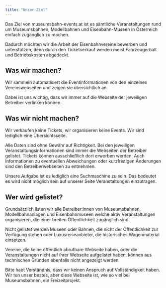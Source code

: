 ```yaml
---
title: "Unser Ziel"
---
```


Das Ziel von museumsbahn-events.at ist es sämtliche Veranstaltungen rund um Museumsbahnen, Modellbahnen und
Eisenbahn-Museen in Österreich einfach zugänglich zu machen.

Dadurch möchten wir die Arbeit der Eisenbahnvereine bewerben und unterstützen, denn durch den Ticketverkauf
werden meist Fahrzeugerhalt und Betriebskosten abgedeckt.

## Was wir machen?

Wir sammeln automatisiert die Eventinformationen von den einzelnen Vereinswebseiten und zeigen
sie übersichtlich an.

Dabei ist uns wichtig, dass wir immer auf die Webseite der jeweiligen Betreiber verlinken können.

## Was wir nicht machen?

Wir verkaufen keine Tickets, wir organisieren keine Events. Wir sind lediglich eine Übersichtsseite.

Alle Daten sind ohne Gewähr auf Richtigkeit. Bei den jeweiligen Veranstaltungsinformationen sind immer
die Webseiten der Betreiber gelistet. Tickets können ausschließlich dort erworben werden. Auch 
Informationen zu eventuellen Abweichungen oder kurzfristigen Änderungen sind den Betreiberwebseiten zu entnehmen.

Unsere Aufgabe ist es lediglich eine Suchmaschine zu sein. Das bedeutet es wird nicht möglich sein auf unserer Seite
Veranstaltungen einzutragen.

## Wer wird gelistet?

Grundsätzlich listen wir alle Betreiber:innen von Museumsbahnen, Modellbahnanlagen und Eisenbahnmuseen 
welche aktiv Veranstaltungen organisieren, die einer breiten Öffentlichkeit zugänglich sind.

Nicht gelistet werden Museen oder Bahnen, die nicht der Öffentlichkeit zur Verfügung stehen
oder Luxusreiseanbieter, die historisches Wagenmaterial einsetzen.

Vereine, die keine öffentlich abrufbare Webseite haben, oder die Veranstaltungen nicht auf 
ihrer Webseite aufgelistet haben, können aus technischen Gründen ebenfalls nicht angezeigt werden.

Bitte habt Verständnis, dass wir keinen Anspruch auf Vollständigkeit haben. Wir tun unser bestes, aber
diese Webseite ist, wie so viel bei Museumsbahnen, ein Freizeitprojekt. 